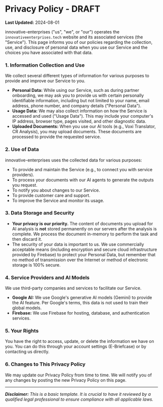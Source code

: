 
# Privacy Policy - DRAFT

**Last Updated:** 2024-08-01

innovative-enterprises ("us", "we", or "our") operates the `innovativeenterprises.tech` website and its associated services (the "Service"). This page informs you of our policies regarding the collection, use, and disclosure of personal data when you use our Service and the choices you have associated with that data.

### 1. Information Collection and Use
We collect several different types of information for various purposes to provide and improve our Service to you.

- **Personal Data:** While using our Service, such as during partner onboarding, we may ask you to provide us with certain personally identifiable information, including but not limited to your name, email address, phone number, and company details ("Personal Data").
- **Usage Data:** We may also collect information on how the Service is accessed and used ("Usage Data"). This may include your computer's IP address, browser type, pages visited, and other diagnostic data.
- **Uploaded Documents:** When you use our AI tools (e.g., Voxi Translator, CR Analysis), you may upload documents. These documents are processed to provide the requested service.

### 2. Use of Data
innovative-enterprises uses the collected data for various purposes:
- To provide and maintain the Service (e.g., to connect you with service providers).
- To process your documents with our AI agents to generate the outputs you request.
- To notify you about changes to our Service.
- To provide customer care and support.
- To improve the Service and monitor its usage.

### 3. Data Storage and Security
- **Your privacy is our priority.** The content of documents you upload for AI analysis is **not** stored permanently on our servers after the analysis is complete. We process the document in-memory to perform the task and then discard it.
- The security of your data is important to us. We use commercially acceptable means (including encryption and secure cloud infrastructure provided by Firebase) to protect your Personal Data, but remember that no method of transmission over the Internet or method of electronic storage is 100% secure.

### 4. Service Providers and AI Models
We use third-party companies and services to facilitate our Service.
- **Google AI:** We use Google's generative AI models (Gemini) to provide the AI feature. Per Google's terms, this data is not used to train their global models.
- **Firebase:** We use Firebase for hosting, database, and authentication services.

### 5. Your Rights
You have the right to access, update, or delete the information we have on you. You can do this through your account settings (E-Briefcase) or by contacting us directly.

### 6. Changes to This Privacy Policy
We may update our Privacy Policy from time to time. We will notify you of any changes by posting the new Privacy Policy on this page.

---
***Disclaimer:** This is a basic template. It is crucial to have it reviewed by a qualified legal professional to ensure compliance with all applicable laws.*

    